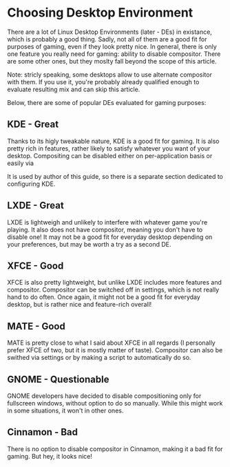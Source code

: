 # Choosing Desktop Environment

There are a lot of Linux Desktop Environments (later - DEs) in existance, which is probably a good thing. Sadly, not all of them are a good fit for purposes of gaming, even if they look pretty nice. In general, there is only one feature you really need for gaming: ability to disable compositor. There are some other ones, but they moslty fall beyond the scope of this article.

Note: stricly speaking, some desktops allow to use alternate compositor with them. If you use it, you're probably already qualified enough to evaluate resulting mix and can skip this article.

Below, there are some of popular DEs evaluated for gaming purposes:

## KDE - Great

Thanks to its higly tweakable nature, KDE is a good fit for gaming. It is also pretty rich in features, rather likely to satisfy whatever you want of your desktop. Compositing can be disabled either on per-application basis or easily via

It is used by author of this guide, so there is a separate section dedicated to configuring KDE.

## LXDE - Great

LXDE is lightweigh and unlikely to interfere with whatever game you're playing. It also does not have compositor, meaning you don't have to disable one! It may not be a good fit for everyday desktop depending on your preferences, but may be worth a try as a second DE.

## XFCE - Good

XFCE is also pretty lightweight, but unlike LXDE includes more features and compositor. Compositor can be switched off in settings, which is not really hand to do often. Once again, it might not be a good fit for everyday desktop, but is rather nice and feature-rich overall!

## MATE - Good

MATE is pretty close to what I said about XFCE in all regards (I personally prefer XFCE of two, but it is mostly matter of taste). Compositor can also be swithed via settings or by making a script to automatically do so.

## GNOME - Questionable

GNOME developers have decided to disable compositioning only for fullscreen windows, without option to do so manually. While this might work in some situations, it won't in other ones.

## Cinnamon - Bad

There is no option to disable compositor in Cinnamon, making it a bad fit for gaming. But hey, it looks nice!
